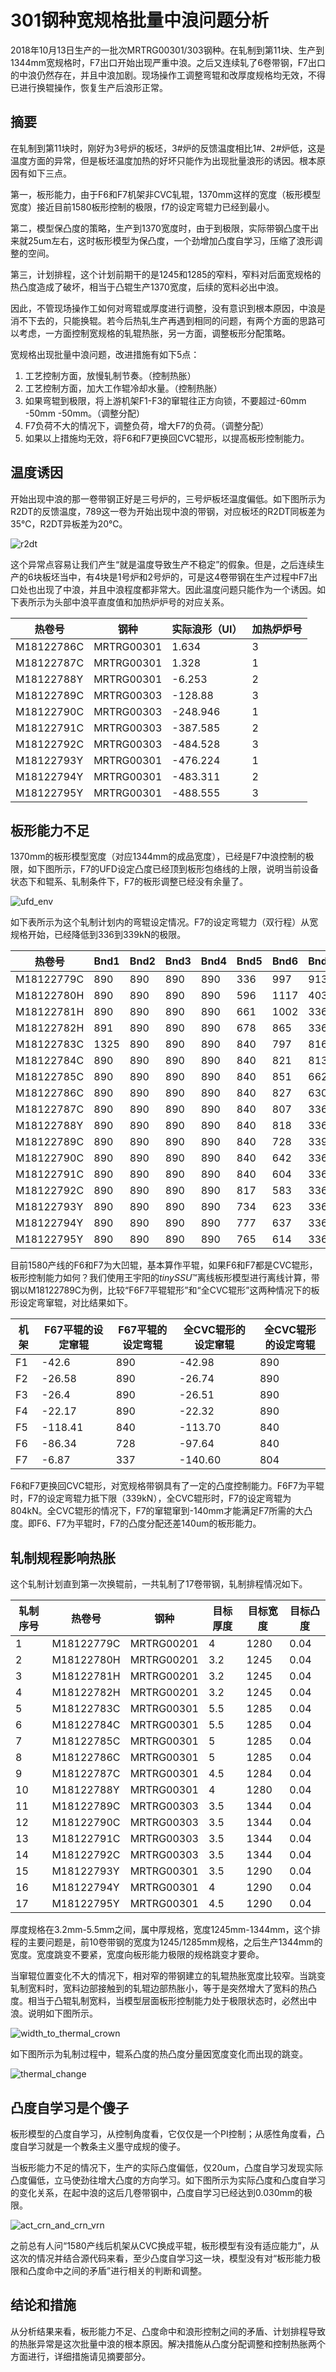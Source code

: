 # 301钢种宽规格批量中浪问题分析

2018年10月13日生产的一批次MRTRG00301/303钢种。在轧制到第11块、生产到1344mm宽规格时，F7出口开始出现严重中浪。之后又连续轧了6卷带钢，F7出口的中浪仍然存在，并且中浪加剧。现场操作工调整弯辊和改厚度规格均无效，不得已进行换辊操作，恢复生产后浪形正常。

## 摘要

在轧制到第11块时，刚好为3号炉的板坯，3#炉的反馈温度相比1#、2#炉低，这是温度方面的异常，但是板坯温度加热的好坏只能作为出现批量浪形的诱因。根本原因有如下三点。

第一，板形能力，由于F6和F7机架非CVC轧辊，1370mm这样的宽度（板形模型宽度）接近目前1580板形控制的极限，f7的设定弯辊力已经到最小。

第二，模型保凸度的策略，生产到1370宽度时，由于到极限，实际带钢凸度干出来就25um左右，这时板形模型为保凸度，一个劲增加凸度自学习，压缩了浪形调整的空间。

第三，计划排程，这个计划前期干的是1245和1285的窄料，窄料对后面宽规格的热凸度造成了破坏，相当于凸辊生产1370宽度，后续的宽料必出中浪。

因此，不管现场操作工如何对弯辊或厚度进行调整，没有意识到根本原因，中浪是消不下去的，只能换辊。若今后热轧生产再遇到相同的问题，有两个方面的思路可以考虑，一方面控制宽规格的轧辊热胀，另一方面，调整板形分配策略。

宽规格出现批量中浪问题，改进措施有如下5点：

1. 工艺控制方面，放慢轧制节奏。（控制热胀）
2. 工艺控制方面，加大工作辊冷却水量。（控制热胀）
3. 如果弯辊到极限，将上游机架F1-F3的窜辊往正方向锁，不要超过-60mm -50mm -50mm。（调整分配）
4. F7负荷不大的情况下，调整负荷，增大F7的负荷。（调整分配）
5. 如果以上措施均无效，将F6和F7更换回CVC辊形，以提高板形控制能力。

## 温度诱因

开始出现中浪的那一卷带钢正好是三号炉的，三号炉板坯温度偏低。如下图所示为R2DT的反馈温度，789这一卷为开始出现中浪的带钢，对应板坯的R2DT同板差为35℃，R2DT异板差为20℃。

![r2dt](thermal_combat_batch_buckle/r2dt.png)

这个异常点容易让我们产生“就是温度导致生产不稳定”的假象。但是，之后连续生产的6块板坯当中，有4块是1号炉和2号炉的，可是这4卷带钢在生产过程中F7出口处也出现了中浪，并且中浪程度都非常大。因此温度问题只能作为一个诱因。如下表所示为头部中浪平直度值和加热炉炉号的对应关系。

| 热卷号        | 钢种         | 实际浪形（UI） | 加热炉炉号 |
| ---------- | ---------- | -------- | ----- |
| M18122786C | MRTRG00301 | 1.634    | 3     |
| M18122787C | MRTRG00301 | 1.328    | 1     |
| M18122788Y | MRTRG00301 | -6.253   | 2     |
| M18122789C | MRTRG00303 | -128.88  | 3     |
| M18122790C | MRTRG00303 | -248.946 | 1     |
| M18122791C | MRTRG00303 | -387.585 | 2     |
| M18122792C | MRTRG00303 | -484.528 | 3     |
| M18122793Y | MRTRG00301 | -476.224 | 1     |
| M18122794Y | MRTRG00301 | -483.311 | 2     |
| M18122795Y | MRTRG00301 | -488.555 | 3     |

## 板形能力不足

1370mm的板形模型宽度（对应1344mm的成品宽度），已经是F7中浪控制的极限，如下图所示，F7的UFD设定凸度已经顶到板形包络线的上限，说明当前设备状态下和辊系、轧制条件下，F7的板形调整已经没有余量了。

![ufd_env](thermal_combat_batch_buckle/ufd_env.png)

如下表所示为这个轧制计划内的弯辊设定情况。F7的设定弯辊力（双行程）从宽规格开始，已经降低到336到339kN的极限。

| 热卷号        | Bnd1 | Bnd2 | Bnd3 | Bnd4 | Bnd5 | Bnd6 | Bnd7 |
| ---------- | ---- | ---- | ---- | ---- | ---- | ---- | ---- |
| M18122779C | 890  | 890  | 890  | 890  | 336  | 997  | 913  |
| M18122780H | 890  | 890  | 890  | 890  | 596  | 1117 | 403  |
| M18122781H | 890  | 890  | 890  | 890  | 661  | 1002 | 336  |
| M18122782H | 891  | 890  | 890  | 890  | 678  | 865  | 336  |
| M18122783C | 1325 | 890  | 890  | 890  | 840  | 797  | 816  |
| M18122784C | 890  | 890  | 890  | 890  | 840  | 821  | 813  |
| M18122785C | 890  | 890  | 890  | 890  | 840  | 851  | 662  |
| M18122786C | 890  | 890  | 890  | 890  | 840  | 827  | 630  |
| M18122787C | 890  | 890  | 890  | 890  | 840  | 807  | 336  |
| M18122788Y | 890  | 890  | 890  | 890  | 840  | 818  | 336  |
| M18122789C | 890  | 890  | 890  | 890  | 840  | 728  | 339  |
| M18122790C | 890  | 890  | 890  | 890  | 840  | 642  | 336  |
| M18122791C | 890  | 890  | 890  | 890  | 840  | 604  | 336  |
| M18122792C | 890  | 890  | 890  | 890  | 817  | 583  | 336  |
| M18122793Y | 890  | 890  | 890  | 890  | 734  | 623  | 336  |
| M18122794Y | 890  | 890  | 890  | 890  | 777  | 637  | 336  |
| M18122795Y | 890  | 890  | 890  | 890  | 765  | 614  | 336  |

目前1580产线的F6和F7为大凹辊，基本算作平辊，如果F6和F7都是CVC辊形，板形控制能力如何？我们使用王宇阳的$tiny SSU$&trade;离线板形模型进行离线计算，带钢以M18122789C为例，比较“F6F7平辊辊形”和“全CVC辊形”这两种情况下的板形设定弯窜辊，对比结果如下。

| 机架   | F67平辊的设定窜辊 | F67平辊的设定弯辊 | 全CVC辊形的设定窜辊 | 全CVC辊形的设定弯辊 |
| ---- | ---------- | ---------- | ----------- | ----------- |
| F1   | -42.6      | 890        | -42.98      | 890         |
| F2   | -26.58     | 890        | -26.74      | 890         |
| F3   | -26.4      | 890        | -26.51      | 890         |
| F4   | -22.17     | 890        | -22.32      | 890         |
| F5   | -118.41    | 840        | -113.70     | 840         |
| F6   | -86.34     | 728        | -97.64      | 840         |
| F7   | -6.87      | 337        | -140.60     | 804         |

F6和F7更换回CVC辊形，对宽规格带钢具有了一定的凸度控制能力。F6F7为平辊时，F7的设定弯辊力抵下限（339kN），全CVC辊形时，F7的设定弯辊为804kN。全CVC辊形的情况下，F7的窜辊窜到-140mm才能满足F7所需的大凸度。即F6、F7为平辊时，F7的凸度分配还差140um的板形能力。

## 轧制规程影响热胀

这个轧制计划直到第一次换辊前，一共轧制了17卷带钢，轧制排程情况如下。

| 轧制序号 | 热卷号        | 钢种         | 目标厚度 | 目标宽度 | 目标凸度 |
| ---- | ---------- | ---------- | ---- | ---- | ---- |
| 1    | M18122779C | MRTRG00201 | 4    | 1280 | 0.04 |
| 2    | M18122780H | MRTRG00201 | 3.2  | 1245 | 0.04 |
| 3    | M18122781H | MRTRG00201 | 3.2  | 1245 | 0.04 |
| 4    | M18122782H | MRTRG00201 | 3.2  | 1245 | 0.04 |
| 5    | M18122783C | MRTRG00301 | 5.5  | 1285 | 0.04 |
| 6    | M18122784C | MRTRG00301 | 5.5  | 1285 | 0.04 |
| 7    | M18122785C | MRTRG00301 | 5    | 1285 | 0.04 |
| 8    | M18122786C | MRTRG00301 | 5    | 1285 | 0.04 |
| 9    | M18122787C | MRTRG00301 | 4.5  | 1284 | 0.04 |
| 10   | M18122788Y | MRTRG00301 | 4    | 1280 | 0.04 |
| 11   | M18122789C | MRTRG00303 | 3.5  | 1344 | 0.04 |
| 12   | M18122790C | MRTRG00303 | 3.5  | 1344 | 0.04 |
| 13   | M18122791C | MRTRG00303 | 3.5  | 1344 | 0.04 |
| 14   | M18122792C | MRTRG00303 | 3.5  | 1344 | 0.04 |
| 15   | M18122793Y | MRTRG00301 | 3.5  | 1290 | 0.04 |
| 16   | M18122794Y | MRTRG00301 | 4    | 1290 | 0.04 |
| 17   | M18122795Y | MRTRG00301 | 4.5  | 1290 | 0.04 |

厚度规格在3.2mm-5.5mm之间，属中厚规格，宽度1245mm-1344mm，这个排程的主要问题是，前10卷带钢的宽度为1245/1285mm规格，之后生产1344mm的宽度。宽度跳变不要紧，宽度向板形能力极限的规格跳变才要命。

当窜辊位置变化不大的情况下，相对窄的带钢建立的轧辊热胀宽度比较窄。当跳变轧制宽料时，宽料边部接触到的轧辊边部热胀小，等于是突然增大了宽料的热凸度。相当于凸辊轧制宽料，当模型层面板形控制能力处于极限状态时，必然出中浪。说明如下图所示。

![width_to_thermal_crown](thermal_combat_batch_buckle/width_to_thermal_crown.png)

如下图所示为轧制过程中，辊系凸度的热凸度分量因宽度变化而出现的跳变。

![thermal_change](thermal_combat_batch_buckle/thermal_change.png)



## 凸度自学习是个傻子

板形模型的凸度自学习，从控制角度看，它仅仅是一个PI控制；从感性角度看，凸度自学习就是一个教条主义墨守成规的傻子。

当板形能力不足的情况下，生产的实际凸度偏低，仅20um，凸度自学习发现实际凸度偏低，立马使劲往增大凸度的方向学习。如下图所示为实际凸度和凸度自学习的变化关系，在起中浪的这后几卷带钢中，凸度自学习已经达到0.030mm的极限。

![act_crn_and_crn_vrn](thermal_combat_batch_buckle/act_crn_and_crn_vrn.png)

之前总有人问“1580产线后机架从CVC换成平辊，板形模型有没有适应能力”，从这次的情况并结合源代码来看，至少凸度自学习这一块，模型没有对“板形能力极限和凸度命中之间的矛盾”进行相关的判断和调整。

## 结论和措施

从分析结果来看，板形能力不足、凸度命中和浪形控制之间的矛盾、计划排程导致的热胀异常是这次批量中浪的根本原因。解决措施从凸度分配调整和控制热胀两个方面进行，详细措施请见摘要部分。